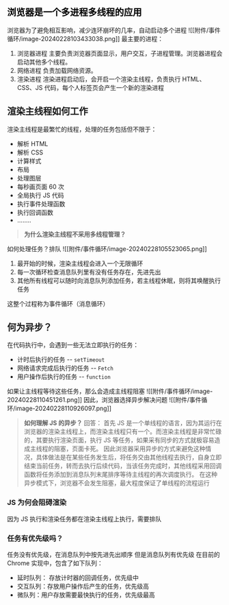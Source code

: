 ## <font color="#000000">浏览器是一个多进程多线程的应用</font>
浏览器为了避免相互影响，减少连环崩坏的几率，自动启动多个进程
![[附件/事件循环/image-20240228103433038.png]]
最主要的进程：
1. 浏览器进程
主要负责浏览器页面显示，用户交互，子进程管理。浏览器进程会启动其他多个线程。
2. 网络进程
负责加载网络资源。
3. 渲染进程
渲染进程启动后，会开启一个渲染主线程，负责执行 HTML、CSS、JS 代码，每个人标签页会产生一个新的渲染进程
## 渲染主线程如何工作
渲染主线程是最繁忙的线程，处理的任务包括但不限于：
- 解析 HTML
- 解析 CSS
- 计算样式
- 布局
- 处理图层
- 每秒画页面 60 次
- 全局执行 JS 代码
- 执行事件处理函数
- 执行回调函数
- ........

>  **为什么渲染主线程不采用多线程管理？**

如何处理任务？排队
![[附件/事件循环/image-20240228105523065.png]]
1. 最开始的时候，渲染主线程会进入一个无限循环
2. 每一次循环检查消息队列里有没有任务存在，先进先出
3. 其他所有线程可以随时向消息队列添加任务，若主线程休眠，则将其唤醒执行任务

这整个过程称为事件循环（消息循环）

## 何为异步？
在代码执行中，会遇到一些无法立即执行的任务：
- 计时后执行的任务 -- `setTimeout`
- 网络请求完成后执行的任务  -- `Fetch`
- 用户操作后执行的任务 -- `function`

如果让主线程等待这些任务，那么会造成主线程阻塞
![[附件/事件循环/image-20240228110451261.png]]
因此，浏览器选择异步解决问题
![[附件/事件循环/image-20240228110926097.png]]
> **如何理解 JS 的异步？**
> 回答： 首先 JS 是一个单线程的语言，因为其运行在浏览器的渲染主线程上，而渲染主线程只有一个。而渲染主线程是非常忙碌的，其要执行渲染页面，执行 JS 等任务，如果采有同步的方式就极容易造成主线程的阻塞，页面卡死。
> 因此浏览器采用异步的方式来避免这种情况，具体做法是在某些任务发生后，将任务交由其他线程去执行，自身立即结束当前任务，转而去执行后续代码，当该任务完成时，其他线程采用回调函数将任务添加到消息队列末尾排序等待主线程的再次调度执行。
> 在这种异步模式下，浏览器不会发生阻塞，最大程度保证了单线程的流程运行

### JS 为何会阻碍渲染
因为 JS 执行和渲染任务都在渲染主线程上执行，需要排队
### 任务有优先级吗？
任务没有优先级，在消息队列中按先进先出顺序
但是消息队列有优先级
在目前的 Chrome 实现中，包含了如下队列：
- 延时队列： 存放计时器的回调任务，优先级中
- 交互队列：存放用户操作后产生的任务，优先级高
- 微队列：用户存放需要最快执行的任务，优先级最高
